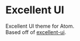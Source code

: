 # Excellent UI

Excellent UI theme for Atom.  
Based off of [excellent-ui](https://github.com/olmokramer/atom-excellent-ui).
